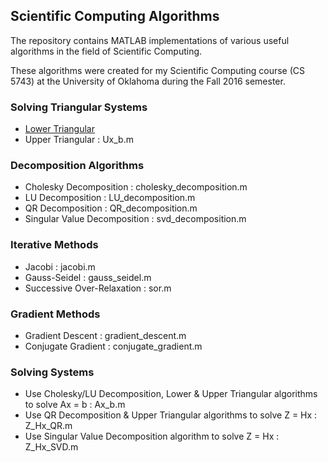 ## Scientific Computing Algorithms

The repository contains MATLAB implementations of various useful algorithms in the field of Scientific Computing. 

These algorithms were created for my Scientific Computing course (CS 5743) at the University of Oklahoma during the Fall 2016 semester.

### Solving Triangular Systems

* [Lower Triangular](../master/Lx_b.m)
* Upper Triangular : Ux_b.m

### Decomposition Algorithms

* Cholesky Decomposition : cholesky_decomposition.m
* LU Decomposition : LU_decomposition.m
* QR Decomposition : QR_decomposition.m
* Singular Value Decomposition : svd_decomposition.m

### Iterative Methods

* Jacobi : jacobi.m
* Gauss-Seidel : gauss_seidel.m
* Successive Over-Relaxation : sor.m

### Gradient Methods

* Gradient Descent : gradient_descent.m
* Conjugate Gradient : conjugate_gradient.m

### Solving Systems 

* Use Cholesky/LU Decomposition, Lower & Upper Triangular algorithms to solve Ax = b : Ax_b.m
* Use QR Decomposition & Upper Triangular algorithms to solve Z = Hx : Z_Hx_QR.m
* Use Singular Value Decomposition algorithm to solve Z = Hx : Z_Hx_SVD.m
